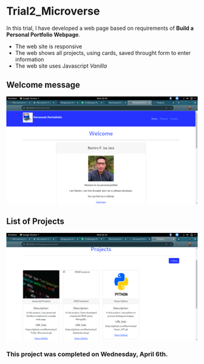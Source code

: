 # Trial2_Microverse
In this trial, I have developed a web page based on requirements of **Build a Personal Portfolio Webpage**.

- The web site is responsive
- The web shows all projects, using cards, saved throught form to enter information
- The web site uses Javascript *Vanilla*

## Welcome message
![image info](./src/ima1.png)

## List of Projects
![image info](./src/ima2.png)

### This project was completed on Wednesday, April 6th. 
